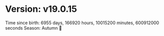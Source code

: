 # Version: v19.0.15
Time since birth: 6955 days, 166920 hours, 10015200 minutes, 600912000 seconds
Season: Autumn 🍁
